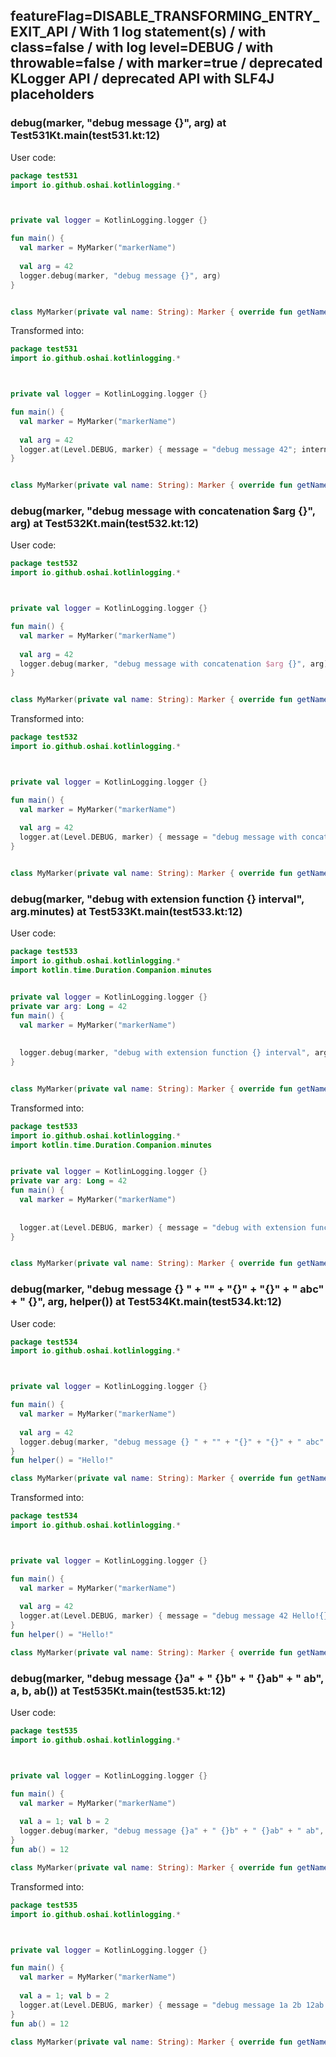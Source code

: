 ## featureFlag=DISABLE_TRANSFORMING_ENTRY_EXIT_API / With 1 log statement(s) / with class=false / with log level=DEBUG / with throwable=false / with marker=true / deprecated KLogger API / deprecated API with SLF4J placeholders



###  debug(marker, "debug message {}", arg) at Test531Kt.main(test531.kt:12)

User code:
```kotlin
package test531
import io.github.oshai.kotlinlogging.*



private val logger = KotlinLogging.logger {}

fun main() {
  val marker = MyMarker("markerName")
  
  val arg = 42
  logger.debug(marker, "debug message {}", arg)
}


class MyMarker(private val name: String): Marker { override fun getName() = name }

```
  
Transformed into:
```kotlin
package test531
import io.github.oshai.kotlinlogging.*



private val logger = KotlinLogging.logger {}

fun main() {
  val marker = MyMarker("markerName")
  
  val arg = 42
  logger.at(Level.DEBUG, marker) { message = "debug message 42"; internalCompilerData = KLoggingEventBuilder.InternalCompilerData(messageTemplate = "\"debug message {}\"", className = "test531.Test531Kt", methodName = "main", fileName = "test531.kt", lineNumber = 12)
}


class MyMarker(private val name: String): Marker { override fun getName() = name }

```

###  debug(marker, "debug message with concatenation $arg {}", arg) at Test532Kt.main(test532.kt:12)

User code:
```kotlin
package test532
import io.github.oshai.kotlinlogging.*



private val logger = KotlinLogging.logger {}

fun main() {
  val marker = MyMarker("markerName")
  
  val arg = 42
  logger.debug(marker, "debug message with concatenation $arg {}", arg)
}


class MyMarker(private val name: String): Marker { override fun getName() = name }

```
  
Transformed into:
```kotlin
package test532
import io.github.oshai.kotlinlogging.*



private val logger = KotlinLogging.logger {}

fun main() {
  val marker = MyMarker("markerName")
  
  val arg = 42
  logger.at(Level.DEBUG, marker) { message = "debug message with concatenation 42 42"; internalCompilerData = KLoggingEventBuilder.InternalCompilerData(messageTemplate = "\"debug message with concatenation $arg {}\"", className = "test532.Test532Kt", methodName = "main", fileName = "test532.kt", lineNumber = 12)
}


class MyMarker(private val name: String): Marker { override fun getName() = name }

```

###  debug(marker, "debug with extension function {} interval", arg.minutes) at Test533Kt.main(test533.kt:12)

User code:
```kotlin
package test533
import io.github.oshai.kotlinlogging.*
import kotlin.time.Duration.Companion.minutes


private val logger = KotlinLogging.logger {}
private var arg: Long = 42
fun main() {
  val marker = MyMarker("markerName")
  
  
  logger.debug(marker, "debug with extension function {} interval", arg.minutes)
}


class MyMarker(private val name: String): Marker { override fun getName() = name }

```
  
Transformed into:
```kotlin
package test533
import io.github.oshai.kotlinlogging.*
import kotlin.time.Duration.Companion.minutes


private val logger = KotlinLogging.logger {}
private var arg: Long = 42
fun main() {
  val marker = MyMarker("markerName")
  
  
  logger.at(Level.DEBUG, marker) { message = "debug with extension function 42m interval"; internalCompilerData = KLoggingEventBuilder.InternalCompilerData(messageTemplate = "\"debug with extension function {} interval\"", className = "test533.Test533Kt", methodName = "main", fileName = "test533.kt", lineNumber = 12)
}


class MyMarker(private val name: String): Marker { override fun getName() = name }

```

###  debug(marker, "debug message {} " + "" + "{}" + "{}" + " abc" + " {}", arg, helper()) at Test534Kt.main(test534.kt:12)

User code:
```kotlin
package test534
import io.github.oshai.kotlinlogging.*



private val logger = KotlinLogging.logger {}

fun main() {
  val marker = MyMarker("markerName")
  
  val arg = 42
  logger.debug(marker, "debug message {} " + "" + "{}" + "{}" + " abc" + " {}", arg, helper())
}
fun helper() = "Hello!"

class MyMarker(private val name: String): Marker { override fun getName() = name }

```
  
Transformed into:
```kotlin
package test534
import io.github.oshai.kotlinlogging.*



private val logger = KotlinLogging.logger {}

fun main() {
  val marker = MyMarker("markerName")
  
  val arg = 42
  logger.at(Level.DEBUG, marker) { message = "debug message 42 Hello!{} abc {}"; internalCompilerData = KLoggingEventBuilder.InternalCompilerData(messageTemplate = "\"debug message {} \" + \"\" + \"{}\" + \"{}\" + \" abc\" + \" {}\"", className = "test534.Test534Kt", methodName = "main", fileName = "test534.kt", lineNumber = 12)
}
fun helper() = "Hello!"

class MyMarker(private val name: String): Marker { override fun getName() = name }

```

###  debug(marker, "debug message {}a" + " {}b" + " {}ab" + " ab", a, b, ab()) at Test535Kt.main(test535.kt:12)

User code:
```kotlin
package test535
import io.github.oshai.kotlinlogging.*



private val logger = KotlinLogging.logger {}

fun main() {
  val marker = MyMarker("markerName")
  
  val a = 1; val b = 2
  logger.debug(marker, "debug message {}a" + " {}b" + " {}ab" + " ab", a, b, ab())
}
fun ab() = 12

class MyMarker(private val name: String): Marker { override fun getName() = name }

```
  
Transformed into:
```kotlin
package test535
import io.github.oshai.kotlinlogging.*



private val logger = KotlinLogging.logger {}

fun main() {
  val marker = MyMarker("markerName")
  
  val a = 1; val b = 2
  logger.at(Level.DEBUG, marker) { message = "debug message 1a 2b 12ab ab"; internalCompilerData = KLoggingEventBuilder.InternalCompilerData(messageTemplate = "\"debug message {}a\" + \" {}b\" + \" {}ab\" + \" ab\"", className = "test535.Test535Kt", methodName = "main", fileName = "test535.kt", lineNumber = 12)
}
fun ab() = 12

class MyMarker(private val name: String): Marker { override fun getName() = name }

```
